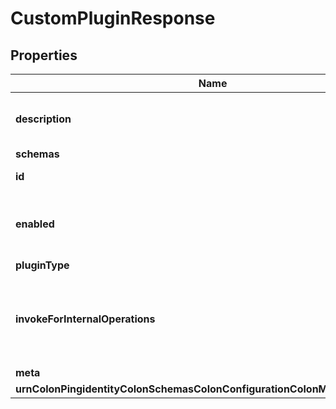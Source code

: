 

# CustomPluginResponse


## Properties

| Name | Type | Description | Notes |
|------------ | ------------- | ------------- | -------------|
|**description** | **String** | A description for this Plugin |  [optional] |
|**schemas** | **List&lt;EnumcustomPluginSchemaUrn&gt;** |  |  |
|**id** | **String** | Name of the Plugin |  |
|**enabled** | **Boolean** | Indicates whether the plug-in is enabled for use. |  |
|**pluginType** | **List&lt;EnumpluginPluginTypeProp&gt;** |  |  |
|**invokeForInternalOperations** | **Boolean** | Indicates whether the plug-in should be invoked for internal operations. |  [optional] |
|**meta** | [**MetaMeta**](MetaMeta.md) |  |  [optional] |
|**urnColonPingidentityColonSchemasColonConfigurationColonMessagesColon20** | [**MetaUrnPingidentitySchemasConfigurationMessages20**](MetaUrnPingidentitySchemasConfigurationMessages20.md) |  |  [optional] |



